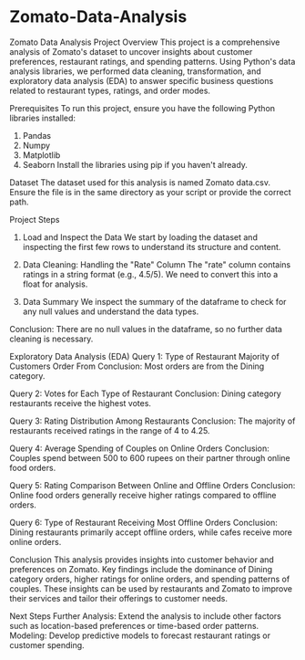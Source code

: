 # Zomato-Data-Analysis

Zomato Data Analysis
Project Overview
This project is a comprehensive analysis of Zomato's dataset to uncover insights about customer preferences, restaurant ratings, and spending patterns. Using Python's data analysis libraries, we performed data cleaning, transformation, and exploratory data analysis (EDA) to answer specific business questions related to restaurant types, ratings, and order modes.

Prerequisites
To run this project, ensure you have the following Python libraries installed:

1. Pandas
2. Numpy
3. Matplotlib
4. Seaborn
Install the libraries using pip if you haven't already.

Dataset
The dataset used for this analysis is named Zomato data.csv. Ensure the file is in the same directory as your script or provide the correct path.

Project Steps
1. Load and Inspect the Data
We start by loading the dataset and inspecting the first few rows to understand its structure and content.

2. Data Cleaning: Handling the "Rate" Column
The "rate" column contains ratings in a string format (e.g., 4.5/5). We need to convert this into a float for analysis.

3. Data Summary
We inspect the summary of the dataframe to check for any null values and understand the data types.

Conclusion: There are no null values in the dataframe, so no further data cleaning is necessary.

Exploratory Data Analysis (EDA)
Query 1: Type of Restaurant Majority of Customers Order From
Conclusion: Most orders are from the Dining category.

Query 2: Votes for Each Type of Restaurant
Conclusion: Dining category restaurants receive the highest votes.

Query 3: Rating Distribution Among Restaurants
Conclusion: The majority of restaurants received ratings in the range of 4 to 4.25.

Query 4: Average Spending of Couples on Online Orders
Conclusion: Couples spend between 500 to 600 rupees on their partner through online food orders.

Query 5: Rating Comparison Between Online and Offline Orders
Conclusion: Online food orders generally receive higher ratings compared to offline orders.

Query 6: Type of Restaurant Receiving Most Offline Orders
Conclusion: Dining restaurants primarily accept offline orders, while cafes receive more online orders.

Conclusion
This analysis provides insights into customer behavior and preferences on Zomato. Key findings include the dominance of Dining category orders, higher ratings for online orders, and spending patterns of couples. These insights can be used by restaurants and Zomato to improve their services and tailor their offerings to customer needs.

Next Steps
Further Analysis: Extend the analysis to include other factors such as location-based preferences or time-based order patterns.
Modeling: Develop predictive models to forecast restaurant ratings or customer spending.
